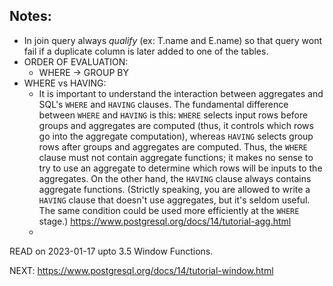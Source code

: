 ## Notes:

- In join query always *qualify* (ex: T.name and E.name) so that query wont fail if a duplicate column is later added to one of the tables.
- ORDER OF EVALUATION: 
  - WHERE ->  GROUP BY
- WHERE vs HAVING:
  - It is important to understand the interaction between aggregates and SQL's `WHERE` and `HAVING` clauses. The fundamental difference between `WHERE` and `HAVING` is this: `WHERE` selects input rows before groups and aggregates are computed (thus, it controls which rows go into the aggregate computation), whereas `HAVING` selects group rows after groups and aggregates are computed. Thus, the `WHERE` clause must not contain aggregate functions; it makes no sense to try to use an aggregate to determine which rows will be inputs to the aggregates. On the other hand, the `HAVING` clause always contains aggregate functions. (Strictly speaking, you are allowed to write a `HAVING` clause that doesn't use aggregates, but it's seldom useful. The same condition could be used more efficiently at the `WHERE` stage.) https://www.postgresql.org/docs/14/tutorial-agg.html
  - 







READ on 2023-01-17 upto 3.5 Window Functions.

NEXT: https://www.postgresql.org/docs/14/tutorial-window.html

